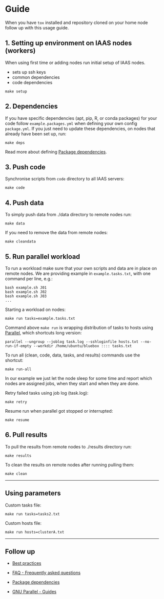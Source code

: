 # Guide

When you have `tox` installed and repository cloned on your home node follow up
with this usage guide.

## 1. Setting up environment on IAAS nodes (workers)

When using first time or adding nodes run initial setup of IAAS nodes.
- sets up ssh keys
- common dependencies
- code dependencies

```
make setup
```

## 2. Dependencies

If you have specific dependencies (apt, pip, R, or conda packages) for your
code follow `example.packages.yml` when defining your own config `package.yml`.
If you just need to update these dependencies, on nodes that already have
been set up, run:
```
make deps
```

Read more about defining
[Package dependencies](https://github.com/huntdatacenter/BlueBox/blob/master/docs/packages.md).

## 3. Push code

Synchronise scripts from `code` directory to all IAAS servers:
```
make code
```

## 4. Push data

To simply push data from ./data directory to remote nodes run:
```
make data
```

If you need to remove the data from remote nodes:
```
make cleandata
```

## 5. Run parallel workload

To run a workload make sure that your own scripts and data are in place on remote nodes.
We are providing example in `example.tasks.txt`, with one command per line, e.g.:
```
bash example.sh J01
bash example.sh J02
bash example.sh J03
...
```

Starting a workload on nodes:
```
make run tasks=example.tasks.txt
```

Command above `make run` is wrapping distribution of tasks to hosts using
[Parallel](https://www.gnu.org/software/parallel/man.html#NAME), which shortcuts long version:
```
parallel --ungroup --joblog task.log --sshloginfile hosts.txt --no-run-if-empty --workdir /home/ubuntu/bluebox :::: tasks.txt
```

To run all (clean, code, data, tasks, and results) commands use the shortcut:
```
make run-all
```

In our example we just let the node sleep for some time and report which nodes are assigned jobs,
when they start and when they are done.

Retry failed tasks using job log (task.log):
```
make retry
```

Resume run when parallel got stopped or interrupted:
```
make resume
```

## 6. Pull results

To pull the results from remote nodes to ./results directory run:
```
make results
```

To clean the results on remote nodes after running pulling them:
```
make clean
```

---

## Using parameters


Custom tasks file:
```
make run tasks=tasks2.txt
```

Custom hosts file:
```
make run hosts=clusterA.txt
```

---

## Follow up

- [Best practices](https://github.com/huntdatacenter/BlueBox/blob/master/docs/best_practice.md)
- [FAQ - Frequently asked questions](https://github.com/huntdatacenter/BlueBox/blob/master/docs/faq.md)
- [Package dependencies](https://github.com/huntdatacenter/BlueBox/blob/master/docs/packages.md)

- [GNU Parallel - Guides](https://www.gnu.org/software/parallel/parallel_tutorial.html)

